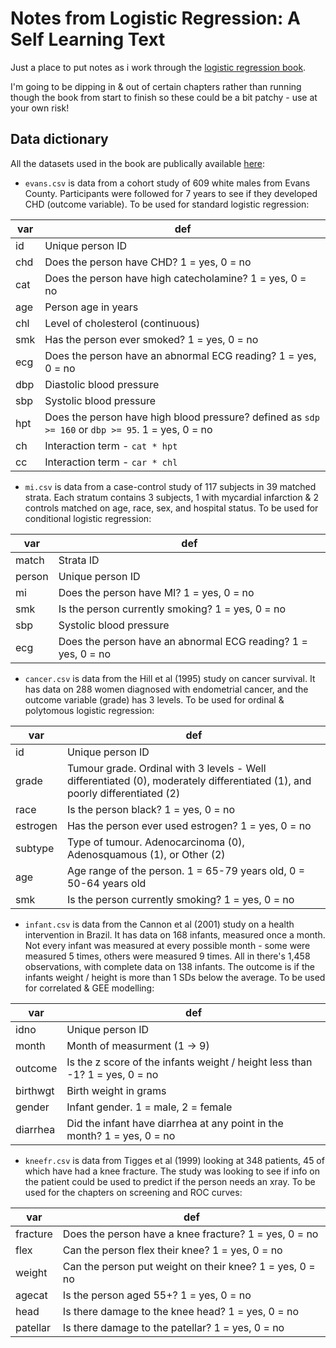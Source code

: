 # Notes from Logistic Regression: A Self Learning Text
Just a place to put notes as i work through the [logistic regression book](https://www.amazon.co.uk/Logistic-Regression-Self-Learning-Statistics-Biology/dp/1441917411/ref=sr_1_1?dchild=1&keywords=logistic+regression+a+self&qid=1615129880&s=books&sr=1-1).

I'm going to be dipping in & out of certain chapters rather than running though the book from start to finish so these could be a bit patchy - use at your own risk!

## Data dictionary

All the datasets used in the book are publically available [here](http://web1.sph.emory.edu/dkleinb/logreg3.htm):

* `evans.csv` is data from a cohort study of 609 white males from Evans County. Participants were followed for 7 years to see if they developed CHD (outcome variable). To be used for standard logistic regression:

| var | def |
| --- | --- |
| id | Unique person ID|
| chd | Does the person have CHD? 1 = yes, 0 = no |
| cat | Does the person have high catecholamine? 1 = yes, 0 = no |
| age | Person age in years |
| chl | Level of cholesterol (continuous) |
| smk | Has the person ever smoked? 1 = yes, 0 = no |
| ecg | Does the person have an abnormal ECG reading? 1 = yes, 0 = no |
| dbp | Diastolic blood pressure |
| sbp | Systolic blood pressure |
| hpt | Does the person have high blood pressure? defined as `sdp >= 160` or `dbp >= 95`. 1 = yes, 0 = no|
| ch | Interaction term - `cat * hpt` |
| cc | Interaction term - `car * chl` |

* `mi.csv` is data from a case-control study of 117 subjects in 39 matched strata. Each stratum contains 3 subjects, 1 with mycardial infarction & 2 controls matched on age, race, sex, and hospital status. To be used for conditional logistic regression:

| var | def |
| --- | --- |
| match | Strata ID |
| person | Unique person ID |
| mi | Does the person have MI? 1 = yes, 0 = no |
| smk | Is the person currently smoking? 1 = yes, 0 = no |
| sbp | Systolic blood pressure |
| ecg | Does the person have an abnormal ECG reading? 1 = yes, 0 = no |

* `cancer.csv` is data from the Hill et al (1995) study on cancer survival. It has data on 288 women diagnosed with endometrial cancer, and the outcome variable (grade) has 3 levels. To be used for ordinal & polytomous logistic regression:

| var | def |
| --- | --- |
| id | Unique person ID |
| grade | Tumour grade. Ordinal with 3 levels -  Well differentiated (0), moderately differentiated (1), and poorly differentiated (2) |
| race | Is the person black? 1 = yes, 0 = no |
| estrogen | Has the person ever used estrogen? 1 = yes, 0 = no |
| subtype | Type of tumour. Adenocarcinoma (0), Adenosquamous (1), or Other (2) |
| age | Age range of the person. 1 = 65-79 years old, 0 = 50-64 years old |
| smk | Is the person currently smoking? 1 = yes, 0 = no |

* `infant.csv` is data from the Cannon et al (2001) study on a health intervention in Brazil. It has data on 168 infants, measured once a month. Not every infant was measured at every possible month - some were measured 5 times, others were measured 9 times. All in there's 1,458 observations, with complete data on 138 infants. The outcome is if the infants weight / height is more than 1 SDs below the average. To be used for correlated & GEE modelling:

| var | def |
| --- | --- |
| idno | Unique person ID |
| month | Month of measurment (1 -> 9) |
| outcome | Is the z score of the infants weight / height less than -1? 1 = yes, 0 = no |
| birthwgt | Birth weight in grams |
| gender | Infant gender. 1 = male, 2 = female |
| diarrhea | Did the infant have diarrhea at any point in the month? 1 = yes, 0 = no |

* `kneefr.csv` is data from Tigges et al (1999) looking at 348 patients, 45 of which have had a knee fracture. The study was looking to see if info on the patient could be used to predict if the person needs an xray. To be used for the chapters on screening and ROC curves:

| var | def |
| --- | --- |
| fracture | Does the person have a knee fracture? 1 = yes, 0 = no |
| flex | Can the person flex their knee? 1 = yes, 0 = no |
| weight | Can the person put weight on their knee? 1 = yes, 0 = no |
| agecat | Is the person aged 55+? 1 = yes, 0 = no |
| head | Is there damage to the knee head? 1 = yes, 0 = no |
| patellar | Is there damage to the patellar? 1 = yes, 0 = no |